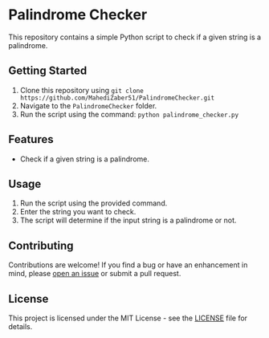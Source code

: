 # Palindrome Checker

This repository contains a simple Python script to check if a given string is a palindrome.

## Getting Started

1. Clone this repository using `git clone https://github.com/MahediZaber51/PalindromeChecker.git`
2. Navigate to the `PalindromeChecker` folder.
3. Run the script using the command: `python palindrome_checker.py`

## Features

- Check if a given string is a palindrome.

## Usage

1. Run the script using the provided command.
2. Enter the string you want to check.
3. The script will determine if the input string is a palindrome or not.

## Contributing

Contributions are welcome! If you find a bug or have an enhancement in mind, please [open an issue](https://github.com/MahediZaber51/PalindromeChecker/issues) or submit a pull request.

## License

This project is licensed under the MIT License - see the [LICENSE](LICENSE) file for details.
